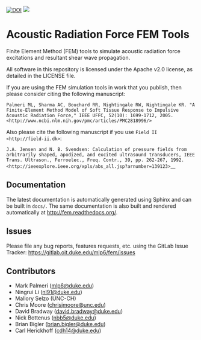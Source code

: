 [![DOI](https://zenodo.org/badge/72387361.svg)](https://zenodo.org/badge/latestdoi/72387361)
<a href="https://travis-ci.org/mlp6/fem"><img src="https://travis-ci.org/mlp6/fem.svg?branch=master" /></a>

# Acoustic Radiation Force FEM Tools

Finite Element Method (FEM) tools to simulate acoustic radiation force
excitations and resultant shear wave propagation.

All software in this repository is licensed under the Apache v2.0
license, as detailed in the LICENSE file.

If you are using the FEM simulation tools in work that you publish, then
please consider citing the following manuscript:

`Palmeri ML, Sharma AC, Bouchard RR, Nightingale RW, Nightingale KR. "A
Finite-Element Method Model of Soft Tissue Response to Impulsive
Acoustic Radiation Force," IEEE UFFC, 52(10): 1699-1712,
2005. <http://www.ncbi.nlm.nih.gov/pmc/articles/PMC2818996/>`

Also please cite the following manuscript if you use `Field II <http://field-ii.dk>`:

`J.A. Jensen and N. B. Svendsen: Calculation of pressure fields from
arbitrarily shaped, apodized, and excited ultrasound transducers, IEEE
Trans. Ultrason., Ferroelec., Freq. Contr., 39, pp. 262-267,
1992. <http://ieeexplore.ieee.org/xpls/abs_all.jsp?arnumber=139123>`__

## Documentation

The latest documentation is automatically generated using Sphinx and can be
built in ``docs/``.  The same documentation is also built and rendered
automatically at http://fem.readthedocs.org/.

## Issues

Please file any bug reports, features requests, etc. using the GitLab Issue
Tracker: https://gitlab.oit.duke.edu/mlp6/fem/issues

## Contributors

- Mark Palmeri (mlp6@duke.edu)
- Ningrui Li (nl91@duke.edu)
- Mallory Selzo (UNC-CH)
- Chris Moore (chrisjmoore@unc.edu)
- David Bradway (david.bradway@duke.edu)
- Nick Bottenus (nbb5@duke.edu)
- Brian Bigler (brian.bigler@duke.edu)
- Carl Herickhoff (cdh14@duke.edu)
